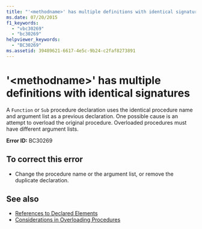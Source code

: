 ```yaml
---
title: "'<methodname>' has multiple definitions with identical signatures"
ms.date: 07/20/2015
f1_keywords: 
  - "vbc30269"
  - "bc30269"
helpviewer_keywords: 
  - "BC30269"
ms.assetid: 39489621-6617-4e5c-9b24-c2faf8273891
---
```

# '\<methodname>' has multiple definitions with identical signatures
A `Function` or `Sub` procedure declaration uses the identical procedure name and argument list as a previous declaration. One possible cause is an attempt to overload the original procedure. Overloaded procedures must have different argument lists.  
  
 **Error ID:** BC30269  
  
## To correct this error  
  
-   Change the procedure name or the argument list, or remove the duplicate declaration.  
  
## See also
- [References to Declared Elements](../../../visual-basic/programming-guide/language-features/declared-elements/references-to-declared-elements.md)
- [Considerations in Overloading Procedures](../../../visual-basic/programming-guide/language-features/procedures/considerations-in-overloading-procedures.md)
